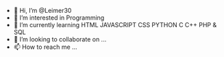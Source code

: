 - 👋 Hi, I’m @Leimer30
- 👀 I’m interested in Programming
- 🌱 I’m currently learning HTML JAVASCRIPT CSS PYTHON C C++ PHP & SQL
- 💞️ I’m looking to collaborate on ...
- 📫 How to reach me ...

<!---
Leimer30/Leimer30 is a ✨ special ✨ repository because its `README.md` (this file) appears on your GitHub profile.
You can click the Preview link to take a look at your changes.
--->
